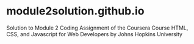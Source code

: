 # module2solution.github.io
Solution to Module 2 Coding Assignment of the Coursera Course HTML, CSS, and Javascript for Web Developers by Johns Hopkins University
